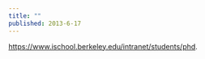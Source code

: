 ```yaml
---
title: ""
published: 2013-6-17
---
```


  <a href="https://www.ischool.berkeley.edu/intranet/students/phd" target="_blank">https://www.ischool.berkeley.edu/intranet/students/phd</a>. 

